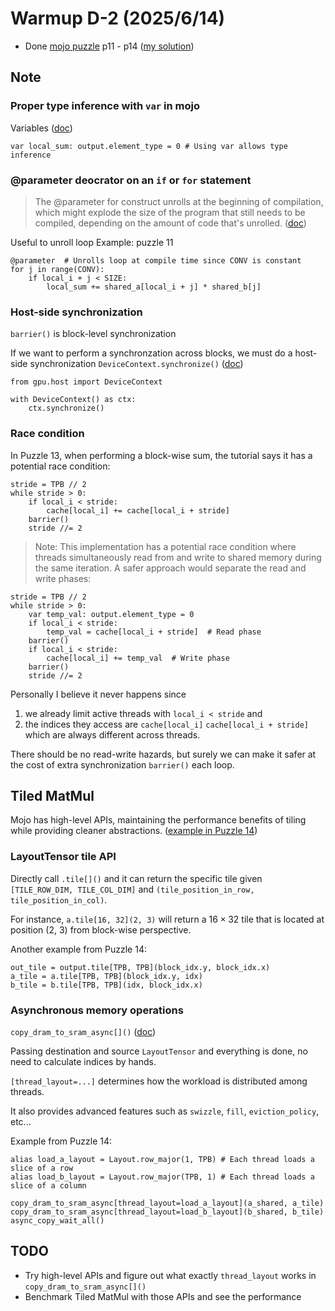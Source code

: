 # Warmup D-2 (2025/6/14)
- Done [mojo puzzle](https://builds.modular.com/puzzles/introduction.html) p11 - p14 ([my solution](https://github.com/Tcc0403/mojo-gpu-puzzles/tree/solution/problems))

## Note
### Proper type inference with `var` in mojo

Variables ([doc](https://docs.modular.com/mojo/manual/variables))

```mojo
var local_sum: output.element_type = 0 # Using var allows type inference
```

### @parameter deocrator on an `if` or `for` statement
>The @parameter for construct unrolls at the beginning of compilation, which might explode the size of the program that still needs to be compiled, depending on the amount of code that's unrolled.
([doc](https://docs.modular.com/mojo/manual/decorators/parameter/))

Useful to unroll loop
Example: puzzle 11

```mojo
@parameter  # Unrolls loop at compile time since CONV is constant
for j in range(CONV):
    if local_i + j < SIZE:
        local_sum += shared_a[local_i + j] * shared_b[j]
```

### Host-side synchronization

`barrier()` is block-level synchronization

If we want to perform a synchronzation across blocks, we must do a host-side synchronization
`DeviceContext.synchronize()` ([doc](https://docs.modular.com/mojo/stdlib/gpu/host/device_context/DeviceContext/#synchronize))

```mojo
from gpu.host import DeviceContext

with DeviceContext() as ctx:
    ctx.synchronize()
```

### Race condition

In Puzzle 13, when performing a block-wise sum, the tutorial says it has a potential race condition:

```mojo
stride = TPB // 2
while stride > 0:
    if local_i < stride:
        cache[local_i] += cache[local_i + stride]
    barrier()
    stride //= 2
```

> Note: This implementation has a potential race condition where threads simultaneously read from and write to shared memory during the same iteration. A safer approach would separate the read and write phases:

```mojo
stride = TPB // 2
while stride > 0:
    var temp_val: output.element_type = 0
    if local_i < stride:
        temp_val = cache[local_i + stride]  # Read phase
    barrier()
    if local_i < stride:
        cache[local_i] += temp_val  # Write phase
    barrier()
    stride //= 2
```

Personally I believe it never happens since
1. we already limit active threads with `local_i < stride` and 
2. the indices they access are `cache[local_i]` `cache[local_i + stride]` which are always different across threads. 

There should be no read-write hazards, but surely we can make it safer at the cost of extra synchronization `barrier()` each loop.

## Tiled MatMul

Mojo has high-level APIs, maintaining the performance benefits of tiling while providing cleaner abstractions. ([example in Puzzle 14](https://builds.modular.com/puzzles/puzzle_14/tiled.html#solution-idiomatic-layouttensor-tiling))

### LayoutTensor tile API

Directly call `.tile[]()` and it can return the specific tile given `[TILE_ROW_DIM, TILE_COL_DIM]` and `(tile_position_in_row, tile_position_in_col)`. 

For instance, `a.tile[16, 32](2, 3)` will return a $16 \times 32$ tile that is located at position (2, 3) from block-wise perspective.

Another example from Puzzle 14:
```mojo
out_tile = output.tile[TPB, TPB](block_idx.y, block_idx.x)
a_tile = a.tile[TPB, TPB](block_idx.y, idx)
b_tile = b.tile[TPB, TPB](idx, block_idx.x)
```

### Asynchronous memory operations

`copy_dram_to_sram_async[]()` ([doc](https://docs.modular.com/mojo/kernels/layout/layout_tensor/copy_dram_to_sram_async/))

Passing destination and source `LayoutTensor` and everything is done, no need to calculate indices by hands. 

`[thread_layout=...]` determines how the workload is distributed among threads. 

It also provides advanced features such as `swizzle`, `fill`, `eviction_policy`, etc...

Example from Puzzle 14:
```mojo
alias load_a_layout = Layout.row_major(1, TPB) # Each thread loads a slice of a row
alias load_b_layout = Layout.row_major(TPB, 1) # Each thread loads a slice of a column

copy_dram_to_sram_async[thread_layout=load_a_layout](a_shared, a_tile)
copy_dram_to_sram_async[thread_layout=load_b_layout](b_shared, b_tile)
async_copy_wait_all()
```

## TODO
- Try high-level APIs and figure out what exactly `thread_layout` works in `copy_dram_to_sram_async[]()` 
- Benchmark Tiled MatMul with those APIs and see the performance